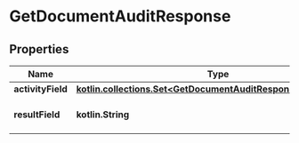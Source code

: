 
# GetDocumentAuditResponse

## Properties
Name | Type | Description | Notes
------------ | ------------- | ------------- | -------------
**activityField** | [**kotlin.collections.Set&lt;GetDocumentAuditResponseActivityField&gt;**](GetDocumentAuditResponseActivityField.md) |  | 
**resultField** | **kotlin.String** | Displays the result of the call. | 



